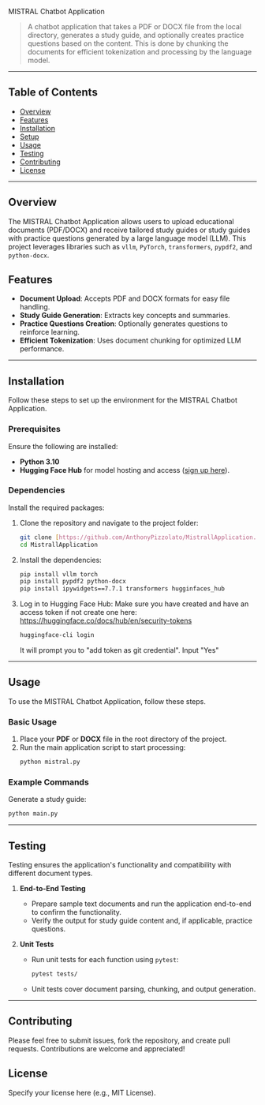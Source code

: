  MISTRAL Chatbot Application

> A chatbot application that takes a PDF or DOCX file from the local directory, generates a study guide, and optionally creates practice questions based on the content. This is done by chunking the documents for efficient tokenization and processing by the language model.

---

## Table of Contents
- [Overview](#overview)
- [Features](#features)
- [Installation](#installation)
- [Setup](#setup)
- [Usage](#usage)
- [Testing](#testing)
- [Contributing](#contributing)
- [License](#license)

---

## Overview
The MISTRAL Chatbot Application allows users to upload educational documents (PDF/DOCX) and receive tailored study guides or study guides with practice questions generated by a large language model (LLM). This project leverages libraries such as `vllm`, `PyTorch`, `transformers`, `pypdf2`, and `python-docx`.

## Features
- **Document Upload**: Accepts PDF and DOCX formats for easy file handling.
- **Study Guide Generation**: Extracts key concepts and summaries.
- **Practice Questions Creation**: Optionally generates questions to reinforce learning.
- **Efficient Tokenization**: Uses document chunking for optimized LLM performance.

---

## Installation
Follow these steps to set up the environment for the MISTRAL Chatbot Application.


### Prerequisites
Ensure the following are installed:
- **Python 3.10**
- **Hugging Face Hub** for model hosting and access ([sign up here](https://huggingface.co/)).

### Dependencies
Install the required packages:
1. Clone the repository and navigate to the project folder:
   ```bash
   git clone [https://github.com/AnthonyPizzolato/MistrallApplication.git](https://github.com/AnthonyPizzolato/MistrallApplication.git)
   cd MistrallApplication
   ```

2. Install the dependencies:
   ```bash
   pip install vllm torch
   pip install pypdf2 python-docx
   pip install ipywidgets==7.7.1 transformers hugginfaces_hub
   ```

3. Log in to Hugging Face Hub:
Make sure you have created and have an access token if not create one here: https://huggingface.co/docs/hub/en/security-tokens 
   ```bash
   huggingface-cli login
   ```
   It will prompt you to "add token as git credential". Input "Yes"

---

## Usage
To use the MISTRAL Chatbot Application, follow these steps.

### Basic Usage
1. Place your **PDF** or **DOCX** file in the root directory of the project.
2. Run the main application script to start processing:
   ```bash
   python mistral.py 
   ```


### Example Commands
Generate a study guide:
```bash
python main.py
```

---

## Testing
Testing ensures the application's functionality and compatibility with different document types.

1. **End-to-End Testing**  
   - Prepare sample text documents and run the application end-to-end to confirm the functionality.
   - Verify the output for study guide content and, if applicable, practice questions.

2. **Unit Tests**  
   - Run unit tests for each function using `pytest`:
     ```bash
     pytest tests/
     ```
   - Unit tests cover document parsing, chunking, and output generation.

---

## Contributing
Please feel free to submit issues, fork the repository, and create pull requests. Contributions are welcome and appreciated!

## License
Specify your license here (e.g., MIT License).
